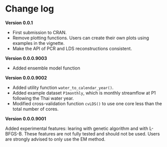 # Change log

**Version 0.0.1**

* First submission to CRAN.
* Remove plotting functions. Users can create their own plots using examples in the vignette.
* Make the API of PCR and LDS reconstructions consistent.

**Version 0.0.0.9003**

* Added ensemble model function

**Version 0.0.0.9002**

* Added utility function `water_to_calendar_year()`.
* Added example dataset `P1monthly`, which is monthly streamflow at P1 following the Thai water year.
* Modified cross-validation function `cvLDS()` to use one core less than the total number of cores.

**Version 0.0.0.9001**

Added experimental features: learing with genetic algorithm and with L-BFGS-B. These features are not fully tested and should not be used. Users are strongly advised to only use the EM method.
